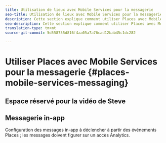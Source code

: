 ```yaml
---
title: Utilisation de lieux avec Mobile Services pour la messagerie
seo-title: Utilisation de lieux avec Mobile Services pour la messagerie
description: Cette section explique comment utiliser Places avec Mobile Services pour la messagerie.
seo-description: Cette section explique comment utiliser Places avec Mobile Services pour la messagerie.
translation-type: tm+mt
source-git-commit: 5d558755d816f4aa05a7a76cad12bab45c1dc282

---
```



# Utiliser Places avec Mobile Services pour la messagerie {#places-mobile-services-messaging}



## Espace réservé pour la vidéo de Steve




## Messagerie in-app

Configuration des messages in-app à déclencher à partir des événements Places ; les messages doivent figurer sur un accès Analytics.